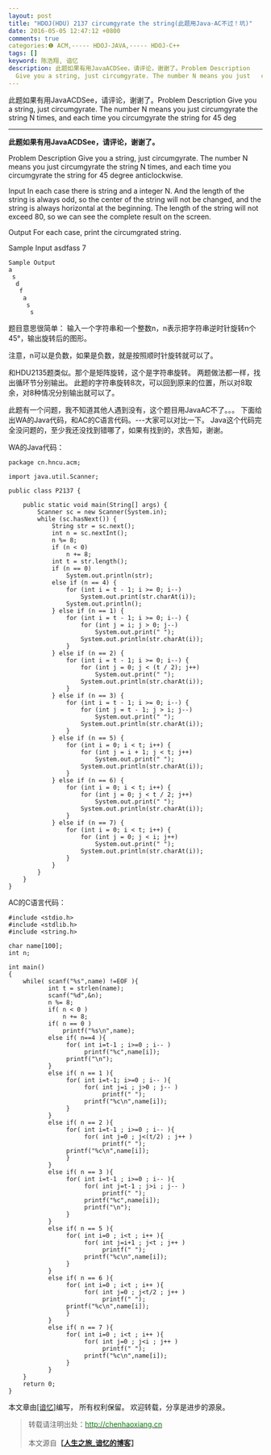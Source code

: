 ```yaml
---
layout: post
title: "HDOJ(HDU) 2137 circumgyrate the string(此题用Java-AC不过！坑)"
date: 2016-05-05 12:47:12 +0800
comments: true
categories:❶ ACM,----- HDOJ-JAVA,----- HDOJ-C++
tags: []
keyword: 陈浩翔, 谙忆
description: 此题如果有用JavaACDSee，请评论，谢谢了。Problem Description 
  Give you a string, just circumgyrate. The number N means you just   circumgyrate the string N times, and each time you circumgyrate the string for 45 deg 
---
```



此题如果有用JavaACDSee，请评论，谢谢了。Problem Description 
  Give you a string, just circumgyrate. The number N means you just   circumgyrate the string N times, and each time you circumgyrate the string for 45 deg
<!-- more -->
----------

**此题如果有用JavaACDSee，请评论，谢谢了。**


Problem Description
  Give you a string, just circumgyrate. The number N means you just   circumgyrate the string N times, and each time you circumgyrate the string for 45 degree anticlockwise.

 

Input
  In each case there is string and a integer N. And the length of the string is always odd, so the center of the string will not be changed, and the string is always horizontal at the beginning. The length of the string will not exceed 80, so we can see the complete result on the screen.

 

Output
  For each case, print the circumgrated string.

 

Sample Input
asdfass 7
 

```
Sample Output
a
 s
  d
   f
    a
     s
      s
```

题目意思很简单：
输入一个字符串和一个整数n，n表示把字符串逆时针旋转n个45°，输出旋转后的图形。

注意，n可以是负数，如果是负数，就是按照顺时针旋转就可以了。


和HDU2135题类似。那个是矩阵旋转，这个是字符串旋转。
两题做法都一样，找出循环节分别输出。
此题的字符串旋转8次，可以回到原来的位置，所以对8取余，对8种情况分别输出就可以了。

此题有一个问题，我不知道其他人遇到没有，这个题目用JavaAC不了。。。
下面给出WA的Java代码，和AC的C语言代码。---大家可以对比一下。
Java这个代码完全没问题的，至少我还没找到错哪了，如果有找到的，求告知，谢谢。


WA的Java代码：

```
package cn.hncu.acm;

import java.util.Scanner;

public class P2137 {

	public static void main(String[] args) {
		Scanner sc = new Scanner(System.in);
		while (sc.hasNext()) {
			String str = sc.next();
			int n = sc.nextInt();
			n %= 8;
			if (n < 0)
				n += 8;
			int t = str.length();
			if (n == 0)
				System.out.println(str);
			else if (n == 4) {
				for (int i = t - 1; i >= 0; i--)
					System.out.print(str.charAt(i));
				System.out.println();
			} else if (n == 1) {
				for (int i = t - 1; i >= 0; i--) {
					for (int j = i; j > 0; j--)
						System.out.print(" ");
					System.out.println(str.charAt(i));
				}
			} else if (n == 2) {
				for (int i = t - 1; i >= 0; i--) {
					for (int j = 0; j < (t / 2); j++)
						System.out.print(" ");
					System.out.println(str.charAt(i));
				}
			} else if (n == 3) {
				for (int i = t - 1; i >= 0; i--) {
					for (int j = t - 1; j > i; j--)
						System.out.print(" ");
					System.out.println(str.charAt(i));
				}
			} else if (n == 5) {
				for (int i = 0; i < t; i++) {
					for (int j = i + 1; j < t; j++)
						System.out.print(" ");
					System.out.println(str.charAt(i));
				}
			} else if (n == 6) {
				for (int i = 0; i < t; i++) {
					for (int j = 0; j < t / 2; j++)
						System.out.print(" ");
					System.out.println(str.charAt(i));
				}
			} else if (n == 7) {
				for (int i = 0; i < t; i++) {
					for (int j = 0; j < i; j++)
						System.out.print(" ");
					System.out.println(str.charAt(i));
				}
			}
		}
	}
}

```


AC的C语言代码：

```
#include <stdio.h>  
#include <stdlib.h>  
#include <string.h>  
  
char name[100];  
int n;  
  
int main()  
{  
    while( scanf("%s",name) !=EOF ){  
           int t = strlen(name);  
           scanf("%d",&n);  
           n %= 8;  
           if( n < 0 )  
               n += 8;  
           if( n == 0 )  
               printf("%s\n",name);  
           else if( n==4 ){  
                for( int i=t-1 ; i>=0 ; i-- )  
                     printf("%c",name[i]);  
                printf("\n");       
           }  
           else if( n == 1 ){  
                for( int i=t-1; i>=0 ; i-- ){  
                     for( int j=i ; j>0 ; j-- )  
                          printf(" ");  
                     printf("%c\n",name[i]);  
                }  
           }  
           else if( n == 2 ){  
                for( int i=t-1 ; i>=0 ; i-- ){  
                     for( int j=0 ; j<(t/2) ; j++ )  
                          printf(" ");  
                printf("%c\n",name[i]);       
                }  
           }  
           else if( n == 3 ){  
                for( int i=t-1 ; i>=0 ; i-- ){  
                     for( int j=t-1 ; j>i ; j-- )  
                          printf(" ");  
                     printf("%c",name[i]);  
                     printf("\n");  
                }  
           }  
           else if( n == 5 ){  
                for( int i=0 ; i<t ; i++ ){  
                     for( int j=i+1 ; j<t ; j++ )  
                          printf(" ");  
                     printf("%c\n",name[i]);  
                }  
           }  
           else if( n == 6 ){  
                for( int i=0 ; i<t ; i++ ){  
                     for( int j=0 ; j<t/2 ; j++ )  
                          printf(" ");  
                printf("%c\n",name[i]);      
                }   
           }  
           else if( n == 7 ){  
                for( int i=0 ; i<t ; i++ ){  
                     for( int j=0 ; j<i ; j++ )  
                          printf(" ");  
                     printf("%c\n",name[i]);        
                }       
           }  
    }      
    return 0;  
}  
```

本文章由<a href="http://chenhaoxiang.cn/">[谙忆]</a>编写， 所有权利保留。 
欢迎转载，分享是进步的源泉。
<blockquote cite='陈浩翔'>
<p background-color='#D3D3D3'>转载请注明出处：<a href='http://chenhaoxiang.cn'><font color="green">http://chenhaoxiang.cn</font></a><br><br>
本文源自<strong>【<a href='http://chenhaoxiang.cn' target='_blank'>人生之旅_谙忆的博客</a>】</strong></p>
</blockquote>

